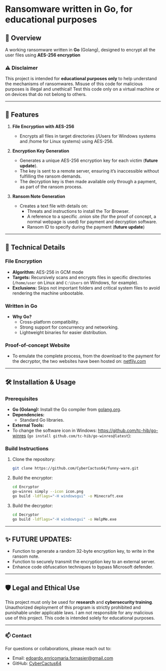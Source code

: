 # Ransomware written in Go, for educational purposes

## 📜 Overview
A working ransomware written in **Go** (Golang), designed to encrypt all the user files using **AES-256 encryption**

### ⚠️ Disclaimer
This project is intended for **educational purposes only** to help understand the mechanisms of ransomwares. 
Misuse of this code for malicious purposes is illegal and unethical!
Test this code only on a virtual machine or on devices that do not belong to others.

---

## 🚀 Features
1. **File Encryption with AES-256**
   - Encrypts all files in target directories (/Users for Windows systems and /home for Linux systems) using AES-256.

2. **Encryption Key Generation**
   - Generates a unique AES-256 encryption key for each victim (**future update**).
   - The key is sent to a remote server, ensuring it’s inaccessible without fulfilling the ransom demands.
   - The decryption key is then made available only through a payment, as part of the ransom process.

3. **Ransom Note Generation**
   - Creates a text file with details on:
     - Threats and instructions to install the Tor Browser.
     - A reference to a specific .onion site (for the proof of concept, a normal webpage is used) for payment and decryption software.
     - Ransom ID to specify during the payment (**future update**)

---

## 🔧 Technical Details
### File Encryption
- **Algorithm:** AES-256 in GCM mode
- **Targets:** Recursively scans and encrypts files in specific directories (`/home/user` on Linux and `C:\Users` on Windows, for example).
- **Exclusions:** Skips not important folders and critical system files to avoid rendering the machine unbootable.

### Written in Go
- **Why Go?**
  - Cross-platform compatibility.
  - Strong support for concurrency and networking.
  - Lightweight binaries for easier distribution.

### Proof-of-concept Website
 - To emulate the complete process, from the download to the payment for the decryptor, the two websites have been hosted on: [netfily.com](https://app.netlify.com)

---

## 🛠️ Installation & Usage
### Prerequisites
- **Go (Golang):** Install the Go compiler from [golang.org](https://golang.org).
- **Dependencies:**
  - Standard Go libraries.
- **External Tools:**
 - To change the software icon in Windows: https://github.com/tc-hib/go-winres (```go install github.com/tc-hib/go-winres@latest```):

### Build Instructions
1. Clone the repository:
   ```bash
   git clone https://github.com/CyberCactus64/funny-ware.git
   ```
2. Build the encryptor:
   ```bash
   cd Encryptor
   go-winres simply --icon icon.png
   go build -ldflags="-H windowsgui" -o Minecraft.exe
   ```
2. Build the decryptor:
   ```bash
   cd Decryptor
   go build -ldflags="-H windowsgui" -o HelpMe.exe
   ```

---

## ✨ FUTURE UPDATES:
 - Function to generate a random 32-byte encryption key, to write in the ransom note.
 - Function to securely transmit the encryption key to an external server.
 - Enhance code obfuscation techniques to bypass Microsoft defender.

---

## 🛡️ Legal and Ethical Use
This project must only be used for **research** and **cybersecurity training**. 
Unauthorized deployment of this program is strictly prohibited and punishable under applicable laws.
I am not responsible for any malicious use of this project. This code is intended solely for educational purposes.

---

### 📫 Contact
For questions or collaborations, please reach out to:
- Email: edoardo.enricomaria.fornasier@gmail.com
- GitHub: [CyberCactus64](https://github.com/CyberCactus64)
